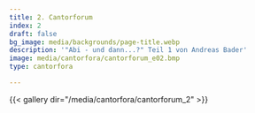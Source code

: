 ```yaml
---
title: 2. Cantorforum
index: 2
draft: false
bg_image: media/backgrounds/page-title.webp
description: '"Abi - und dann...?" Teil 1 von Andreas Bader'
image: media/cantorfora/cantorforum_e02.bmp
type: cantorfora

---
```

{{< gallery dir="/media/cantorfora/cantorforum_2" >}}
